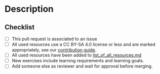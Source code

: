 # Description

<!-- Add a description of the changes -->

## Checklist

 - [ ] This pull request is associated to an issue
 - [ ] All used resources use a CC BY-SA 4.0 license or less and are marked appropriately, see our [contribution guide](https://github.com/hbrs-cse/Modellbildung-und-Simulation/blob/master/CONTRIBUTING.md).
 - [ ] All used resources have been added to [list_of_all_resources.md](https://github.com/hbrs-cse/Modellbildung-und-Simulation/blob/master/docs/List_of_all_resources.md)
 - [ ] New exercises include learning requirements and learning goals.
 - [ ] Add someone else as reviewer and wait for approval before merging.
